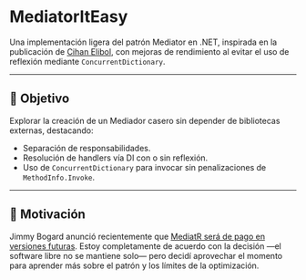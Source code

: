 # MediatorItEasy

Una implementación ligera del patrón Mediator en .NET, inspirada en la publicación de [Cihan Elibol](https://medium.com/@cihanelibol99/building-your-own-lightweight-mediator-in-net-goodbye-mediatr-3ef19feb7576), con mejoras de rendimiento al evitar el uso de reflexión mediante `ConcurrentDictionary`.

---

## 🚀 Objetivo

Explorar la creación de un Mediador casero sin depender de bibliotecas externas, destacando:

- Separación de responsabilidades.
- Resolución de handlers vía DI con o sin reflexión.
- Uso de `ConcurrentDictionary` para invocar sin penalizaciones de `MethodInfo.Invoke`.

---

## 🧠 Motivación

Jimmy Bogard anunció recientemente que [MediatR será de pago en versiones futuras](https://github.com/jbogard/MediatR/discussions/580). Estoy completamente de acuerdo con la decisión —el software libre no se mantiene solo— pero decidí aprovechar el momento para aprender más sobre el patrón y los límites de la optimización.
